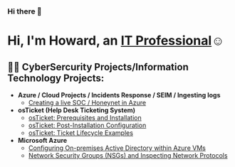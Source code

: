 ### Hi there 👋
<h1>Hi, I'm Howard, an <a href="https://linkedin.com/in/howard-nelson-224074273/">IT Professional</a>☺</h1>

<h2>👨‍💻 CyberSercurity Projects/Information Technology Projects:</h2>

- <b>Azure / Cloud Projects / Incidents Response / SEIM / Ingesting logs</b>
  - [Creating a live SOC / Honeynet in Azure](https://github.com/hnelson7881/hnelson7881-Azure-Cloud-SOC)
- <b>osTicket (Help Desk Ticketing System)</b>
  - [osTicket: Prerequisites and Installation](https://github.com/hnelson7881/osticket-prereqs)
  - [osTicket: Post-Installation Configuration](https://github.com/hnelson7881/post-install-config)
  - [osTicket: Ticket Lifecycle Examples](https://github.com/hnelson7881/ticket-lifecycle)
- <b>Microsoft Azure</b>
  - [Configuring On-premises Active Directory within Azure VMs](https://github.com/hnelson7881/configure-ad)
  - [Network Security Groups (NSGs) and Inspecting Network Protocols](https://github.com/hnelson7881/azure-network-protocols)


